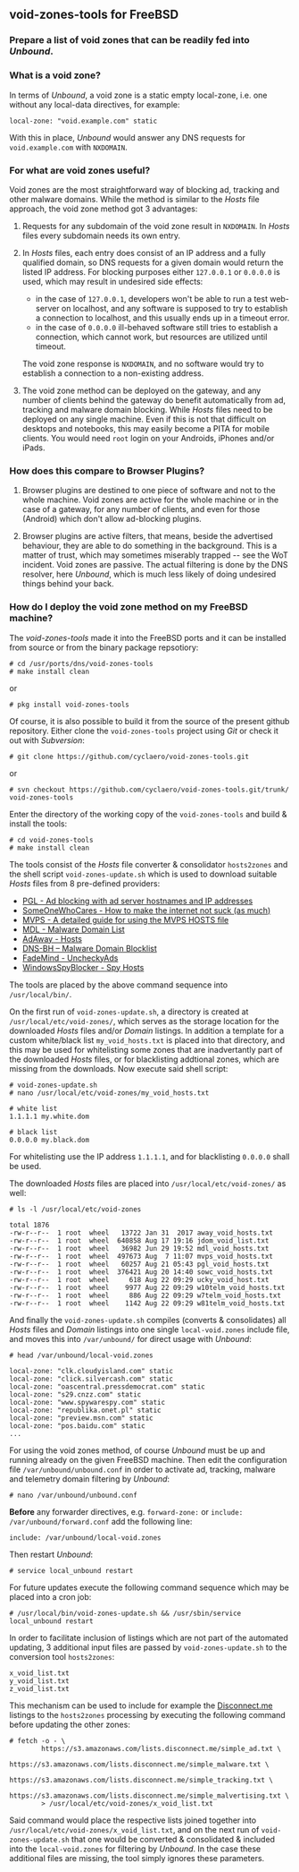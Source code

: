 ## void-zones-tools for FreeBSD
### Prepare a list of void zones that can be readily fed into *Unbound*.

### What is a void zone?

In terms of *Unbound*, a void zone is a static empty local-zone, i.e. one without any local-data directives, for example:
    
    local-zone: "void.example.com" static
    
With this in place, *Unbound* would answer any DNS requests for `void.example.com` with `NXDOMAIN`.


### For what are void zones useful?

Void zones are the most straightforward way of blocking ad, tracking and other malware domains.
While the method is similar to the *Hosts* file approach, the void zone method got 3 advantages:

1. Requests for any subdomain of the void zone result in `NXDOMAIN`.
   In *Hosts* files every subdomain needs its own entry.

2. In *Hosts* files, each entry does consist of an IP address and a fully qualified domain,
   so DNS requests for a given domain would return the listed IP address. For blocking
   purposes either `127.0.0.1` or `0.0.0.0` is used, which may result in undesired side effects:
   
   - in the case of `127.0.0.1`, developers won't be able to run a test web-server on localhost,
     and any software is supposed to try to establish a connection to localhost, and this 
     usually ends up in a timeout error. 
   - in the case of `0.0.0.0` ill-behaved software still tries to establish a connection, which
     cannot work, but resources are utilized until timeout.
   
   The void zone response is `NXDOMAIN`, and no software would try to establish a connection
   to a non-existing address.

3. The void zone method can be deployed on the gateway, and any number of clients behind the
   gateway do benefit automatically from ad, tracking and malware domain blocking. While *Hosts*
   files need to be deployed on any single machine. Even if this is not that difficult on
   desktops and notebooks, this may easily become a PITA for mobile clients. You would need
   `root` login on your Androids, iPhones and/or iPads.


### How does this compare to Browser Plugins?

1. Browser plugins are destined to one piece of software and not to the whole machine.
   Void zones are active for the whole machine or in the case of a gateway, for any
   number of clients, and even for those (Android) which don't allow ad-blocking plugins.

2. Browser plugins are active filters, that means, beside the advertised behaviour, they
   are able to do something in the background. This is a matter of trust, which may
   sometimes miserably trapped -- see the WoT incident. Void zones are passive. The actual
   filtering is done by the DNS resolver, here *Unbound*, which is much less likely of doing
   undesired things behind your back.


### How do I deploy the void zone method on my FreeBSD machine?

The *void-zones-tools* made it into the FreeBSD ports and it can be installed from source or from the binary package repsotiory:

    # cd /usr/ports/dns/void-zones-tools
    # make install clean
    
or

    # pkg install void-zones-tools


Of course, it is also possible to build it from the source of the present github repository. Either clone the `void-zones-tools` project using *Git* or check it out with *Subversion*:

    # git clone https://github.com/cyclaero/void-zones-tools.git

or

    # svn checkout https://github.com/cyclaero/void-zones-tools.git/trunk/ void-zones-tools
    
Enter the directory of the working copy of the `void-zones-tools` and build & install the tools:

    # cd void-zones-tools
    # make install clean
    

The tools consist of the *Hosts* file converter & consolidator `hosts2zones` and the shell script
`void-zones-update.sh` which is used to download suitable *Hosts* files from 8 pre-defined providers:

* [PGL - Ad blocking with ad server hostnames and IP addresses](http://pgl.yoyo.org/adservers/)
* [SomeOneWhoCares - How to make the internet not suck (as much)](http://someonewhocares.org/hosts/zero/)
* [MVPS - A detailed guide for using the MVPS HOSTS file](http://winhelp2002.mvps.org/)
* [MDL - Malware Domain List](http://www.malwaredomainlist.com/)
* [AdAway - Hosts](https://github.com/AdAway/AdAway/)
* [DNS-BH – Malware Domain Blocklist](http://www.malwaredomains.com/)
* [FadeMind - UncheckyAds](https://github.com/FadeMind/hosts.extras/)
* [WindowsSpyBlocker - Spy Hosts](https://github.com/crazy-max/WindowsSpyBlocker/)


The tools are placed by the above command sequence into `/usr/local/bin/`.

On the first run of `void-zones-update.sh`, a directory is created at `/usr/local/etc/void-zones/`,
which serves as the storage location for the downloaded *Hosts* files and/or *Domain* listings. In
addition a template for a custom white/black list `my_void_hosts.txt` is placed into that directory,
and this may be used for whitelisting some zones that are inadvertantly part of the downloaded *Hosts* files,
or for blacklisting addtional zones, which are missing from the downloads. Now execute said shell script:

    # void-zones-update.sh
    # nano /usr/local/etc/void-zones/my_void_hosts.txt
    
    # white list
    1.1.1.1 my.white.dom

    # black list
    0.0.0.0 my.black.dom

For whitelisting use the IP address `1.1.1.1`, and for blacklisting `0.0.0.0` shall be used.

The downloaded *Hosts* files are  placed into `/usr/local/etc/void-zones/` as well:

    # ls -l /usr/local/etc/void-zones

    total 1876
    -rw-r--r--  1 root  wheel   13722 Jan 31  2017 away_void_hosts.txt
    -rw-r--r--  1 root  wheel  640858 Aug 17 19:16 jdom_void_list.txt
    -rw-r--r--  1 root  wheel   36982 Jun 29 19:52 mdl_void_hosts.txt
    -rw-r--r--  1 root  wheel  497673 Aug  7 11:07 mvps_void_hosts.txt
    -rw-r--r--  1 root  wheel   60257 Aug 21 05:43 pgl_void_hosts.txt
    -rw-r--r--  1 root  wheel  376421 Aug 20 14:40 sowc_void_hosts.txt
    -rw-r--r--  1 root  wheel     618 Aug 22 09:29 ucky_void_host.txt
    -rw-r--r--  1 root  wheel    9977 Aug 22 09:29 w10telm_void_hosts.txt
    -rw-r--r--  1 root  wheel     886 Aug 22 09:29 w7telm_void_hosts.txt
    -rw-r--r--  1 root  wheel    1142 Aug 22 09:29 w81telm_void_hosts.txt

And finally the `void-zones-update.sh` compiles (converts & consolidates) all *Hosts* files
and *Domain* listings into one single `local-void.zones` include file, and moves this into
`/var/unbound/` for direct usage with *Unbound*:

    # head /var/unbound/local-void.zones
    
    local-zone: "clk.cloudyisland.com" static
    local-zone: "click.silvercash.com" static
    local-zone: "oascentral.pressdemocrat.com" static
    local-zone: "s29.cnzz.com" static
    local-zone: "www.spywarespy.com" static
    local-zone: "republika.onet.pl" static
    local-zone: "preview.msn.com" static
    local-zone: "pos.baidu.com" static
    ...

For using the void zones method, of course *Unbound* must be up and running already on the given FreeBSD machine.
Then edit the configuration file `/var/unbound/unbound.conf` in order to activate ad, tracking, malware and telemetry domain
filtering by *Unbound*:

    # nano /var/unbound/unbound.conf

**Before** any forwarder directives, e.g. `forward-zone:` or `include: /var/unbound/forward.conf` add the following line:

    include: /var/unbound/local-void.zones

Then restart *Unbound*:

    # service local_unbound restart

For future updates execute the following command sequence which may be placed into a cron job:

    # /usr/local/bin/void-zones-update.sh && /usr/sbin/service local_unbound restart

In order to facilitate inclusion of listings which are not part of the automated updating, 3 additional input files are
passed by `void-zones-update.sh` to the conversion tool `hosts2zones`:

    x_void_list.txt
    y_void_list.txt
    z_void_list.txt
    
This mechanism can be used to include for example the [Disconnect.me](https://github.com/chrisaljoudi/uBlock/issues/1406)
listings to the `hosts2zones` processing by executing the following command before updating the other zones:

    # fetch -o - \
            https://s3.amazonaws.com/lists.disconnect.me/simple_ad.txt \
            https://s3.amazonaws.com/lists.disconnect.me/simple_malware.txt \
            https://s3.amazonaws.com/lists.disconnect.me/simple_tracking.txt \
            https://s3.amazonaws.com/lists.disconnect.me/simple_malvertising.txt \
            > /usr/local/etc/void-zones/x_void_list.txt

Said command would place the respective lists joined together into `/usr/local/etc/void-zones/x_void_list.txt`, and on the
next run of `void-zones-update.sh` that one would be  converted & consolidated & included into the `local-void.zones` for
filtering by *Unbound*. In the case these additional files are missing, the tool simply ignores these parameters.
